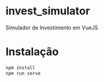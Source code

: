 # invest_simulator
Simulador de Investimento em VueJS

# Instalação

```bash
npm install
npm run serve
```
